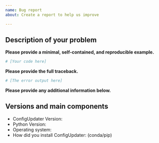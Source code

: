 ```yaml
---
name: Bug report
about: Create a report to help us improve

---
```


## Description of your problem

**Please provide a minimal, self-contained, and reproducible example.**
```python
# [Your code here]
```

**Please provide the full traceback.**
```python
# [The error output here]
```

**Please provide any additional information below.**


## Versions and main components

* ConfigUpdater Version:
* Python Version:
* Operating system:
* How did you install ConfigUpdater: (conda/pip)
